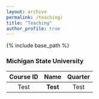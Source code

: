 ```yaml
---
layout: archive
permalink: /teaching/
title: "Teaching"
author_profile: true
---
```


{% include base_path %}

### Michigan State University 

| Course ID | Name | Quarter |
| :--------: |:-----------------:| :----------:|
| Test | **Test** | Test |
